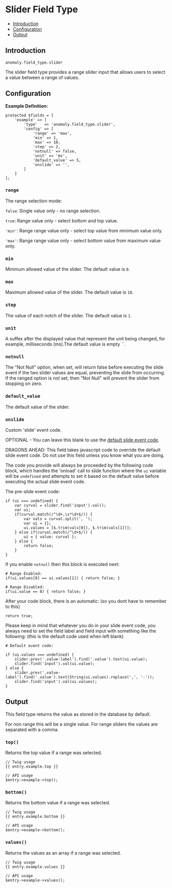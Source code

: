 # Slider Field Type

- [Introduction](#introduction)
- [Configuration](#configuration)
- [Output](#output)


<a name="introduction"></a>
## Introduction

`anomaly.field_type.slider`

The slider field type provides a range slider input that allows users to select a value between a range of values.


<a name="configuration"></a>
## Configuration

**Example Definition:**

    protected $fields = [
        'example' => [
            'type'   => 'anomaly.field_type.slider',
            'config' => [
                'range' => 'max',
                'min' => 1,
                'max' => 10,
                'step' => 2,
                'notnull' => false,
                'unit' => 'ms',
                'default_value' => 5,
                'onslide' => '',
            ]
        ]
    ];

### `range`

The range selection mode:
  
`false`: Single value only - no range selection.

`true`: Range value only - select bottom and top value.

`'min'`: Range range value only - select top value from minimum value only.

`'max'`: Range range value only - select bottom value from maximum value only.  

### `min`

Minimum allowed value of the slider. The default value is `0`.

### `max`

Maximum allowed value of the slider. The default value is `10`.

### `step`

The value of each notch of the slider. The default value is `1`.

### `unit`

A suffex after the displayed value that represent the unit being changed, for example, milliseconds (ms).The default value is empty ``.

### `notnull`
The "Not Null" option, when set, will return false before executing the slide event if the two slider values are equal, preventing the slide from occurring. If the ranged option is not set, then "Not Null" will prevent the slider from stopping on zero. 

### `default_value`

The default value of the slider.

### `onslide`

Custom 'slide' event code. 

OPTIONAL  - You can leave this blank to use the [default slide event code](#slidedefault).

DRAGONS AHEAD: This field takes javascript code to override the default slide event code. Do not use this field unless you know what you are doing.

The code you provide will always be proceeded by the following code block, which handles the 'onload' call to slide function where the `ui` variable will be `undefined` and attempts to set it based on the default value before executing the actual slide event code.

The pre-slide event code:

	if (ui === undefined) {
	    var curval = slider.find('input').val();
	    var ui;
	    if(curval.match(/^\d+,\s*\d+$/)) {
	        var vals = curval.split(', ');
	        var ui = {};
	        ui.values = [$.trim(vals[0]), $.trim(vals[1])];
	    } else if(curval.match(/^\d+$/)) {
	        ui = { value: curval };
	    } else {
	        return false;
	    }
	}
	
If you enable `notnull` then this block is executed next:

	# Range Enabled:
	if(ui.values[0] == ui.values[1]) { return false; }
	
	# Range Disabled:
	if(ui.value == 0) { return false; }
	
After your code block, there is an automatic: (so you dont have to remember to this)

	return true;

Please keep in mind that whatever you do in your slide event code, you always need to set the field label and field input with something like the following: (this is the default code used when left blank)

<a name="slidedefault"></a>

	# Default event code:
	    
	if (ui.values === undefined) {
	    slider.prev('.value-label').find('.value').text(ui.value);
	    slider.find('input').val(ui.value);
	} else {
	    slider.prev('.value-label').find('.value').text(String(ui.values).replace(',', '-'));
	    slider.find('input').val(ui.values);
	}
        

<a name="output"></a>
## Output

This field type returns the value as stored in the database by default.

For non range this will be a single value. For range sliders the values are separated with a comma.

### `top()`

Returns the top value if a range was selected.

    // Twig usage
    {{ entry.example.top }}
    
    // API usage
    $entry->example->top();

### `bottom()`

Returns the bottom value if a range was selected.

    // Twig usage
    {{ entry.example.bottom }}
    
    // API usage
    $entry->example->bottom();

### `values()`

Returns the values as an array if a range was selected.

    // Twig usage
    {{ entry.example.values }}
    
    // API usage
    $entry->example->values();
